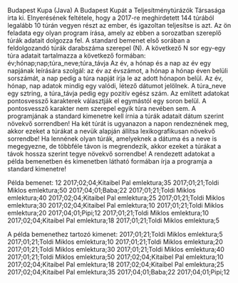 	
Budapest Kupa (Java)
A Budapest Kupát a Teljesítménytúrázók Társasága írta ki. Elnyerésének feltétele, hogy a 2017-re meghirdetett 144 túrából
legalább 10 túrán vegyen részt az ember, és igazoltan teljesítse is azt. Az ön feladata egy olyan program írása, 
amely az ebben a sorozatban szereplő túrák adatait dolgozza fel.
A standard bemenet első sorában a feldolgozandó túrák darabszáma szerepel (N). A következő N sor egy-egy túra adatait tartalmazza
a következő formában: év;hónap;nap;túra_neve;túra_távja
Az év, a hónap és a nap az év egy napjának leírására szolgál: az év az évszámot, a hónap a hónap éven belüli sorszámát,
a nap pedig a túra napját írja le az adott hónapon belül. Az év, hónap, nap adatok mindig egy valódi, létező dátumot jelölnek.
A túra_neve egy sztring, a túra_távja pedig egy pozitív egész szám. Az említett adatokat pontosvessző karakterek választják el 
egymástól egy soron belül. A pontosvessző karakter nem szerepel egyik túra nevében sem.
A programjának a standard kimenetre kell írnia a túrák adatait dátum szerint növekvő sorrendben! 
Ha két túrát is ugyanazon a napon rendeznének meg, akkor ezeket a túrákat a nevük alapján állítsa lexikografikusan növekvő sorrendbe! 
Ha lennének olyan túrák, amelyeknek a dátuma és a neve is megegyezne, de többféle távon is megrendezik, akkor ezeket a túrákat a távok
hossza szerint tegye növekvő sorrendbe! A rendezett adatokat a példa bemenetben és kimenetben látható formában
írja a programja a standard kimenetre!

Példa bemenet:
12
2017;02;04;Kitaibel Pal emlektura;35
2017;01;21;Toldi Miklos emlektura;50
2017;04;01;Baba;22
2017;01;21;Toldi Miklos emlektura;40
2017;02;04;Kitaibel Pal emlektura;25
2017;01;21;Toldi Miklos emlektura;30
2017;02;04;Kitaibel Pal emlektura;10
2017;01;21;Toldi Miklos emlektura;20
2017;04;01;Pipi;12
2017;01;21;Toldi Miklos emlektura;10
2017;02;04;Kitaibel Pal emlektura;18
2017;01;21;Toldi Miklos emlektura;5

A példa bemenethez tartozó kimenet:
2017;01;21;Toldi Miklos emlektura;5
2017;01;21;Toldi Miklos emlektura;10
2017;01;21;Toldi Miklos emlektura;20
2017;01;21;Toldi Miklos emlektura;30
2017;01;21;Toldi Miklos emlektura;40
2017;01;21;Toldi Miklos emlektura;50
2017;02;04;Kitaibel Pal emlektura;10
2017;02;04;Kitaibel Pal emlektura;18
2017;02;04;Kitaibel Pal emlektura;25
2017;02;04;Kitaibel Pal emlektura;35
2017;04;01;Baba;22
2017;04;01;Pipi;12
